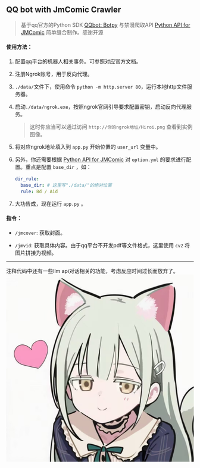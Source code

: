 ## QQ bot with JmComic Crawler

> 基于qq官方的Python SDK [QQbot: Botpy](https://github.com/tencent-connect/botpy) 与禁漫爬取API [Python API for JMComic](https://github.com/hect0x7/JMComic-Crawler-Python) 简单缝合制作。感谢开源

#### 使用方法：

1. 配置qq平台的机器人相关事务。可参照对应官方文档。

2. 注册Ngrok账号，用于反向代理。

3. `./data/`文件下，使用命令 `python -m http.server 80`，运行本地http文件服务器。

4. 启动`./data/ngrok.exe`，按照ngrok官网引导要求配置密钥，启动反向代理服务。
   
   > 这时你应当可以通过访问 `http://你的ngrok地址/Hiroi.png` 查看到实例图像。

5. 将对应ngrok地址填入到 `app.py` 开始位置的 `user_url` 变量中。

6. 另外，你还需要根据 [Python API for JMComic](https://github.com/hect0x7/JMComic-Crawler-Python) 对 `option.yml` 的要求进行配置。重点是配置 `base_dir` ，如：
   
   ```yml
   dir_rule:
     base_dir: # 这里写"./data/"的绝对位置
     rule: Bd / Aid
   ```

7. 大功告成，现在运行 `app.py` 。

#### 指令：

- `/jmcover`: 获取封面。

- `/jmvid`: 获取具体内容。由于qq平台不开发pdf等文件格式，这里使用 `cv2` 将图片拼接为视频。

---

注释代码中还有一些llm api对话相关的功能，考虑反应时间过长而放弃了。
![牢广](./Hiroi.png)
